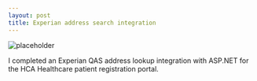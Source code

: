 ```yaml
---
layout: post
title: Experian address search integration
---
```


![placeholder](https://cloud.githubusercontent.com/assets/1637993/21433991/cd991b68-c837-11e6-9ada-c2408dcb5129.jpg "Large example image")

I completed an Experian QAS address lookup integration with ASP.NET for the HCA Healthcare patient registration portal.
